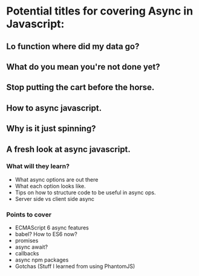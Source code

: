 # Potential titles for covering Async in Javascript:
## Lo function where did my data go?
## What do you mean you're not done yet?
## Stop putting the cart before the horse.
## How to async javascript.
## Why is it just spinning?
## A fresh look at async javascript.

### What will they learn?
* What async options are out there
* What each option looks like.
* Tips on how to structure code to be useful in async ops.
* Server side vs client side async

### Points to cover
* ECMAScript 6 async features
* babel? How to ES6 now?
* promises
* async await?
* callbacks
* async npm packages
* Gotchas (Stuff I learned from using PhantomJS)
